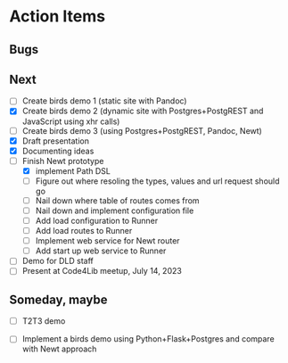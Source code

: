 
# Action Items

## Bugs

## Next

- [ ] Create birds demo 1 (static site with Pandoc)
- [x] Create birds demo 2 (dynamic site with Postgres+PostgREST and JavaScript using xhr calls)
- [ ] Create birds demo 3 (using Postgres+PostgREST, Pandoc, Newt)
- [x] Draft presentation
- [x] Documenting ideas
- [ ] Finish Newt prototype
    - [x] implement Path DSL
    - [ ] Figure out where resoling the types, values and url request should go
    - [ ] Nail down where table of routes comes from
    - [ ] Nail down and implement configuration file
    - [ ] Add load configuration to Runner
    - [ ] Add load routes to Runner
    - [ ] Implement web service for Newt router
    - [ ] Add start up web service to Runner
- [ ] Demo for DLD staff
- [ ] Present at Code4Lib meetup, July 14, 2023

## Someday, maybe

- [ ] T2T3 demo
- [ ] Implement a birds demo using Python+Flask+Postgres and compare with Newt approach

